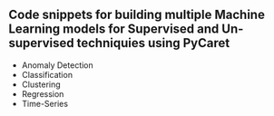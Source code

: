 ## Code snippets for building multiple Machine Learning models for Supervised and Un-supervised techniquies using PyCaret
- Anomaly Detection
- Classification
- Clustering
- Regression
- Time-Series
